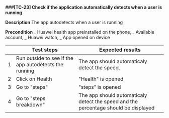 **###[TC-23] Check if the application automatically detects when a user is running**

**Description**
The app autodetects when a user is running

**Precondition**
_ Huawei health app preinstalled on the phone,
_ Available account,
_ Huawei watch,
_ App opened on device

|     | **Test steps**                                        | **Expected results**                                                                |
| --- | ----------------------------------------------------- | ----------------------------------------------------------------------------------- |
| 1   | Run outside to see if the app autodetects the running | The app should automaticaly detect the speed.                                       |
| 2   | Click on Health                                       | "Health" is opened                                                                  |
| 3   | Go to "steps"                                         | "steps" is opened                                                                   |
| 4   | Go to "steps breakdown"                               | The app should automaticaly detect the speed and the percentage should be displayed |
